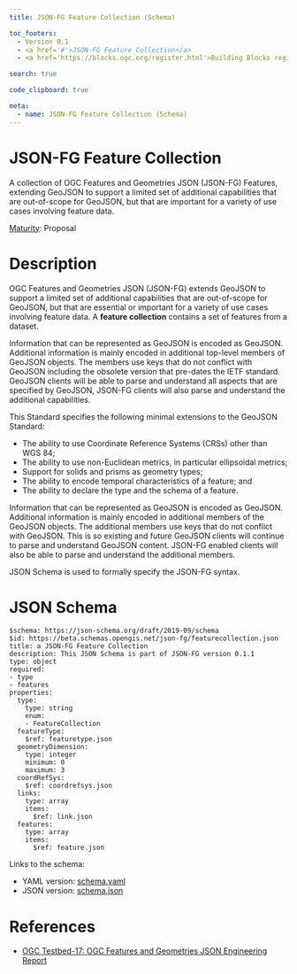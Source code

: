```yaml
---
title: JSON-FG Feature Collection (Schema)

toc_footers:
  - Version 0.1
  - <a href='#'>JSON-FG Feature Collection</a>
  - <a href='https://blocks.ogc.org/register.html'>Building Blocks register</a>

search: true

code_clipboard: true

meta:
  - name: JSON-FG Feature Collection (Schema)
---
```



# JSON-FG Feature Collection

A collection of OGC Features and Geometries JSON (JSON-FG) Features, extending GeoJSON to support a limited set of additional capabilities that are out-of-scope for GeoJSON, but that are important for a variety of use cases involving feature data.

[Maturity](https://github.com/cportele/ogcapi-building-blocks#building-block-maturity): Proposal

# Description

OGC Features and Geometries JSON (JSON-FG) extends GeoJSON to support a limited set of additional capabilities that are
out-of-scope for GeoJSON, but that are essential or important for a variety of use cases involving feature data.
A **feature collection** contains a set of features from a dataset.

Information that can be represented as GeoJSON is encoded as GeoJSON. Additional information is mainly encoded in
additional top-level members of GeoJSON objects. The members use keys that do not conflict with GeoJSON including the
obsolete version that pre-dates the IETF standard. GeoJSON clients will be able to parse and understand all aspects that
are specified by GeoJSON, JSON-FG clients will also parse and understand the additional capabilities.

This Standard specifies the following minimal extensions to the GeoJSON Standard:

* The ability to use Coordinate Reference Systems (CRSs) other than WGS 84;
* The ability to use non-Euclidean metrics, in particular ellipsoidal metrics;
* Support for solids and prisms as geometry types;
* The ability to encode temporal characteristics of a feature; and
* The ability to declare the type and the schema of a feature.

Information that can be represented as GeoJSON is encoded as GeoJSON. Additional information is mainly encoded in
additional members of the GeoJSON objects. The additional members use keys that do not conflict with GeoJSON. This is so
existing and future GeoJSON clients will continue to parse and understand GeoJSON content. JSON-FG enabled clients will
also be able to parse and understand the additional members.

JSON Schema is used to formally specify the JSON-FG syntax.

# JSON Schema

```yaml--schema
$schema: https://json-schema.org/draft/2019-09/schema
$id: https://beta.schemas.opengis.net/json-fg/featurecollection.json
title: a JSON-FG Feature Collection
description: This JSON Schema is part of JSON-FG version 0.1.1
type: object
required:
- type
- features
properties:
  type:
    type: string
    enum:
    - FeatureCollection
  featureType:
    $ref: featuretype.json
  geometryDimension:
    type: integer
    minimum: 0
    maximum: 3
  coordRefSys:
    $ref: coordrefsys.json
  links:
    type: array
    items:
      $ref: link.json
  features:
    type: array
    items:
      $ref: feature.json

```

Links to the schema:

* YAML version: <a href="https://opengeospatial.github.io/bblocks/annotated-schemas/geo/json-fg/featureCollection/schema.yaml" target="_blank">schema.yaml</a>
* JSON version: <a href="https://opengeospatial.github.io/bblocks/annotated-schemas/geo/json-fg/featureCollection/schema.json" target="_blank">schema.json</a>

# References

* [OGC Testbed-17: OGC Features and Geometries JSON Engineering Report](http://docs.ogc.org/per/21-017r1.html)
